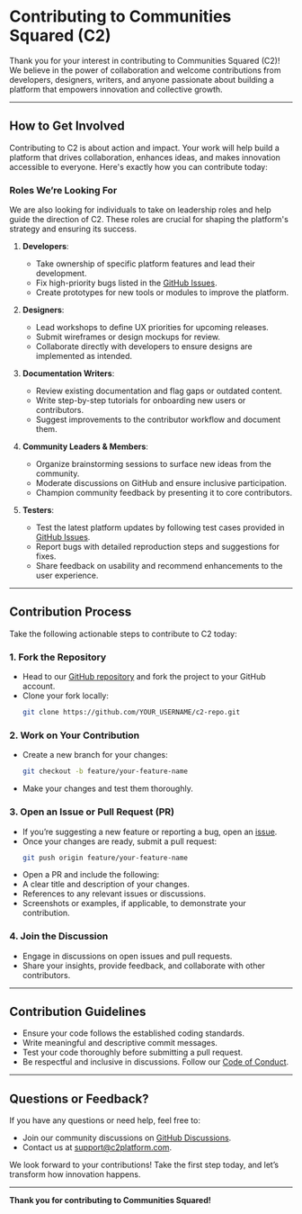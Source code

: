 # Contributing to Communities Squared (C2)

Thank you for your interest in contributing to Communities Squared (C2)! We believe in the power of collaboration and welcome contributions from developers, designers, writers, and anyone passionate about building a platform that empowers innovation and collective growth.

---

## How to Get Involved

Contributing to C2 is about action and impact. Your work will help build a platform that drives collaboration, enhances ideas, and makes innovation accessible to everyone. Here's exactly how you can contribute today:

### Roles We’re Looking For

We are also looking for individuals to take on leadership roles and help guide the direction of C2. These roles are crucial for shaping the platform's strategy and ensuring its success.

1. **Developers**:
   - Take ownership of specific platform features and lead their development.
   - Fix high-priority bugs listed in the [GitHub Issues](#).
   - Create prototypes for new tools or modules to improve the platform.

2. **Designers**:
   - Lead workshops to define UX priorities for upcoming releases.
   - Submit wireframes or design mockups for review.
   - Collaborate directly with developers to ensure designs are implemented as intended.

3. **Documentation Writers**:
   - Review existing documentation and flag gaps or outdated content.
   - Write step-by-step tutorials for onboarding new users or contributors.
   - Suggest improvements to the contributor workflow and document them.

4. **Community Leaders & Members**:
   - Organize brainstorming sessions to surface new ideas from the community.
   - Moderate discussions on GitHub and ensure inclusive participation.
   - Champion community feedback by presenting it to core contributors.

5. **Testers**:
   - Test the latest platform updates by following test cases provided in [GitHub Issues](#).
   - Report bugs with detailed reproduction steps and suggestions for fixes.
   - Share feedback on usability and recommend enhancements to the user experience.

---

## Contribution Process
Take the following actionable steps to contribute to C2 today:

### 1. **Fork the Repository**
   - Head to our [GitHub repository](#) and fork the project to your GitHub account.
   - Clone your fork locally:
     ```bash
     git clone https://github.com/YOUR_USERNAME/c2-repo.git
     ```

### 2. **Work on Your Contribution**
   - Create a new branch for your changes:
     ```bash
     git checkout -b feature/your-feature-name
     ```
   - Make your changes and test them thoroughly.

### 3. **Open an Issue or Pull Request (PR)**
   - If you’re suggesting a new feature or reporting a bug, open an [issue](#).
   - Once your changes are ready, submit a pull request:
     ```bash
     git push origin feature/your-feature-name
     ```
   - Open a PR and include the following:
   - A clear title and description of your changes.
   - References to any relevant issues or discussions.
   - Screenshots or examples, if applicable, to demonstrate your contribution.

### 4. **Join the Discussion**
   - Engage in discussions on open issues and pull requests.
   - Share your insights, provide feedback, and collaborate with other contributors.

---

## Contribution Guidelines

- Ensure your code follows the established coding standards.
- Write meaningful and descriptive commit messages.
- Test your code thoroughly before submitting a pull request.
- Be respectful and inclusive in discussions. Follow our [Code of Conduct](CODE_OF_CONDUCT.md).

---

## Questions or Feedback?
If you have any questions or need help, feel free to:
- Join our community discussions on [GitHub Discussions](#).
- Contact us at [support@c2platform.com](mailto:support@c2platform.com).

We look forward to your contributions! Take the first step today, and let’s transform how innovation happens.

---

**Thank you for contributing to Communities Squared!**

